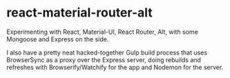 # react-material-router-alt
Experimenting with React, Material-UI, React Router, Alt, with some Mongoose and Express on the side.

I also have a pretty neat hacked-together Gulp build process that uses BrowserSync as a proxy over the Express server, doing rebuilds and refreshes with Browserify/Watchify for the app and Nodemon for the server.

